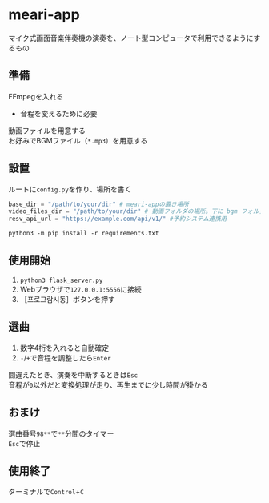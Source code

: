 # meari-app
マイク式画面音楽伴奏機の演奏を、ノート型コンピュータで利用できるようにするもの  

## 準備
FFmpegを入れる  
- 音程を変えるために必要

動画ファイルを用意する  
お好みでBGMファイル（`*.mp3`）を用意する  

## 設置
ルートに`config.py`を作り、場所を書く  
```python
base_dir = "/path/to/your/dir" # meari-appの置き場所
video_files_dir = "/path/to/your/dir" # 動画フォルダの場所。下に bgm フォルダを配置可能
resv_api_url = "https://example.com/api/v1/" #予約システム連携用
```

`python3 -m pip install -r requirements.txt`  

## 使用開始
1. `python3 flask_server.py`  
2. Webブラウザで`127.0.0.1:5556`に接続  
3. ［프로그람시동］ボタンを押す

## 選曲
1. 数字4桁を入れると自動確定  
2. `-`/`+`で音程を調整したら`Enter`
  
間違えたとき、演奏を中断するときは`Esc`  
音程が`0`以外だと変換処理が走り、再生までに少し時間が掛かる  

## おまけ
選曲番号`98**`で`**`分間のタイマー  
`Esc`で停止

## 使用終了
ターミナルで`Control`+`C`
